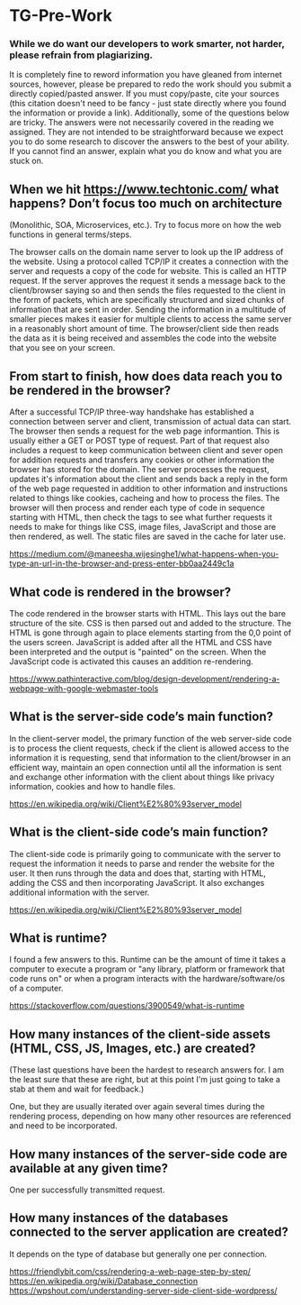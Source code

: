 # TG-Pre-Work

### While we do want our developers to work smarter, not harder, please refrain from plagiarizing.
 It is completely fine to reword information you have gleaned from internet sources, however, please be
 prepared to redo the work should you submit a directly copied/pasted answer.  If you must copy/paste,
 cite your sources (this citation doesn't need to be fancy - just state directly where you found the information
  or provide a link).  Additionally, some of the questions below are tricky.  The answers were not necessarily
  covered in the reading we assigned.  They are not intended to be straightforward because we expect you to do
  some research to discover the answers to the best of your ability.  If you cannot find an answer, explain what
  you do know and what you are stuck on.

## When we hit https://www.techtonic.com/ what happens? Don’t focus too much on architecture
(Monolithic, SOA, Microservices, etc.). Try to focus more on how the web functions in general terms/steps.

The browser calls on the domain name server to look up the IP address of the website. Using a protocol called TCP/IP
it creates a connection with the server and requests a copy of the code for website. This is called an HTTP request.
If the server approves the request it sends a message back to the client/browser saying so and then sends the files requested
to the client in the form of packets, which are specifically structured and sized chunks of information that are sent in order.
Sending the information in a multitude of smaller pieces makes it easier for multiple clients to access the same server in a
reasonably short amount of time. The browser/client side then reads the data as it is being received and assembles the code into
 the website that you see on your screen.

## From start to finish, how does data reach you to be rendered in the browser?

After a successful TCP/IP three-way handshake has established a connection between server and client, transmission of actual
data can start. The browser then sends a request for the web page informantion. This is usually either a GET or POST type
of request. Part of that request also includes a request to keep communication between client and sever open for addition
requests and transfers any cookies or other information the browser has stored for the domain. The server processes the
request, updates it's information about the client and sends back a reply in the form of the web page requested in addition to
other information and instructions related to things  like cookies, cacheing and how to process the files. The browser will
then process and render each type of code in sequence starting with HTML, then check the tags to see what further requests
it needs to make for things like CSS, image files, JavaScript and those are then rendered, as well. The static files are saved
in the cache for later use.


https://medium.com/@maneesha.wijesinghe1/what-happens-when-you-type-an-url-in-the-browser-and-press-enter-bb0aa2449c1a

## What code is rendered in the browser?

The code rendered in the browser starts with HTML. This lays out the bare structure of the site. CSS is then parsed out and added
to the structure. The HTML is gone through again to place elements starting from the 0,0 point of the users screen.
JavaScript is added after all the HTML and CSS have been interpreted and the output is "painted" on the screen. When the
JavaScript code is activated this causes an addition re-rendering.

 https://www.pathinteractive.com/blog/design-development/rendering-a-webpage-with-google-webmaster-tools

## What is the server-side code’s main function?

In the client-server model, the primary function of the web server-side code is to process the client requests, check if the
client is allowed access to the information it is requesting, send that information to the client/browser in an efficient
way, maintain an open connection until all the information is sent and exchange other information with the client about
things like privacy information, cookies and how to handle files.

https://en.wikipedia.org/wiki/Client%E2%80%93server_model

## What is the client-side code’s main function?

The client-side code is primarily going to communicate with the server to request the information it needs to parse and render
the website for the user. It then runs through the data and does that, starting with HTML, adding the CSS and then incorporating JavaScript.
It also exchanges additional information with the server.

https://en.wikipedia.org/wiki/Client%E2%80%93server_model

## What is runtime?

I found a few answers to this. Runtime can be the amount of time it takes a computer to execute a program or "any library, platform or framework
that code runs on" or when a program interacts with the hardware/software/os of a computer.

https://stackoverflow.com/questions/3900549/what-is-runtime

## How many instances of the client-side assets (HTML, CSS, JS, Images, etc.) are created?

(These last questions have been the hardest to research answers for. I am the least sure that these are right, but at this point I'm
just going to take a stab at them and wait for feedback.)

One, but they are usually iterated over again several times during the rendering process, depending on how many other resources are referenced
and need to be incorporated.

## How many instances of the server-side code are available at any given time?

One per successfully transmitted request.

## How many instances of the databases connected to the server application are created?

It depends on the type of database but generally one per connection.

https://friendlybit.com/css/rendering-a-web-page-step-by-step/
https://en.wikipedia.org/wiki/Database_connection
https://wpshout.com/understanding-server-side-client-side-wordpress/
